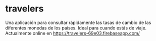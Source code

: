 # travelers
Una aplicación para consultar rápidamente las tasas de cambio de las diferentes monedas de los países. Ideal para cuando estás de viaje. Actualmente online en https://travelers-69e03.firebaseapp.com/
